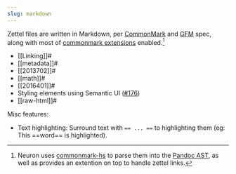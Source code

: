 ```yaml
---
slug: markdown
---
```


Zettel files are written in Markdown, per [CommonMark](https://commonmark.org/) and [GFM](https://github.github.com/gfm/) spec, along with most of [commonmark extensions](https://github.com/jgm/commonmark-hs/tree/master/commonmark-extensions) enabled.[^tech]

* [[Linking]]#
* [[metadata]]#
* [[2013702]]#
* [[math]]#
* [[2016401]]#
* Styling elements using Semantic UI ([\#176](https://github.com/srid/neuron/issues/176))
* [[raw-html]]#

Misc features:

* Text highlighting: Surround text with `== ... ==` to highlighting them (eg: This ==word== is highlighted).

[^tech]: Neuron uses [commonmark-hs](https://github.com/jgm/commonmark-hs) to parse them into the [Pandoc AST](https://pandoc.org/using-the-pandoc-api.html), as well as provides an extention on top to handle zettel links.
